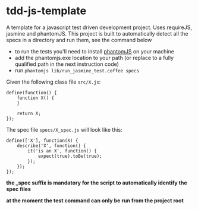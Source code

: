 tdd-js-template
=================

A template for a javascript test driven development project. Uses requireJS, jasmine and phantomJS. This project is built to automatically detect all the specs in a directory and run them, see the command below

* to run the tests you'll need to install [phantomJS](http://phantomjs.org/download.html) on your machine 
* add the phantomjs.exe location to your path (or replace to a fully qualified path in the next instruction code)
* run `phantomjs lib/run_jasmine_test.coffee specs`

Given the following class file `src/X.js`:

	define(function() {
		function X() {
		}

		return X;
	});

The spec file `specs/X_spec.js` will look like this:


	define(['X'], function(X) {
		describe('X', function() {
			it('is an X', function() {
				expect(true).toBe(true);
			});
		});
	});


**the _spec suffix is mandatory for the script to automatically identify the spec files**

**at the moment the test command can only be run from the project root**

